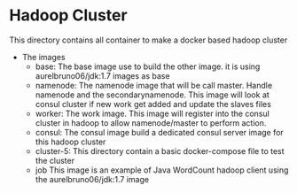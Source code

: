 # Hadoop Cluster

This directory contains all container to make a docker based hadoop cluster

* The images
  - base:
  The base image use to build the other image. it is using aurelbruno06/jdk:1.7 images as base
  - namenode:
  The namenode image that will be call master. Handle namenode and the secondarynamenode. This image will look at consul cluster if new work get added and update the slaves files
  - worker:
  The work image. This image will register into the consul cluster in hadoop to allow namenode/master to perform action.
  - consul:
  The consul image build a dedicated consul server image for this hadoop cluster
  - cluster-5:
  This directory contain a basic docker-compose file to test the cluster
  - job
  This image is an example of Java WordCount hadoop client using the aurelbruno06/jdk:1.7 image

